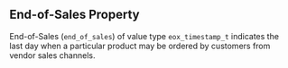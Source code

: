 ## End-of-Sales Property

End-of-Sales (`end_of_sales`) of value type `eox_timestamp_t` indicates the last day when a particular product may be
ordered by customers from vendor sales channels.
